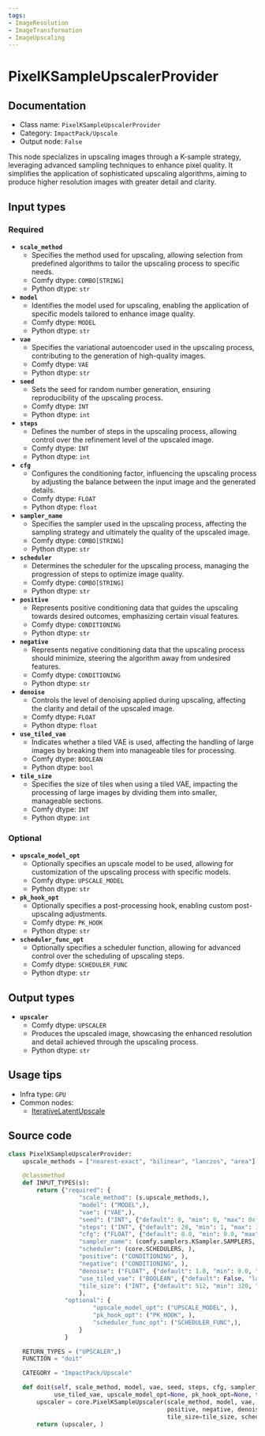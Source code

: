 ```yaml
---
tags:
- ImageResolution
- ImageTransformation
- ImageUpscaling
---
```


# PixelKSampleUpscalerProvider
## Documentation
- Class name: `PixelKSampleUpscalerProvider`
- Category: `ImpactPack/Upscale`
- Output node: `False`

This node specializes in upscaling images through a K-sample strategy, leveraging advanced sampling techniques to enhance pixel quality. It simplifies the application of sophisticated upscaling algorithms, aiming to produce higher resolution images with greater detail and clarity.
## Input types
### Required
- **`scale_method`**
    - Specifies the method used for upscaling, allowing selection from predefined algorithms to tailor the upscaling process to specific needs.
    - Comfy dtype: `COMBO[STRING]`
    - Python dtype: `str`
- **`model`**
    - Identifies the model used for upscaling, enabling the application of specific models tailored to enhance image quality.
    - Comfy dtype: `MODEL`
    - Python dtype: `str`
- **`vae`**
    - Specifies the variational autoencoder used in the upscaling process, contributing to the generation of high-quality images.
    - Comfy dtype: `VAE`
    - Python dtype: `str`
- **`seed`**
    - Sets the seed for random number generation, ensuring reproducibility of the upscaling process.
    - Comfy dtype: `INT`
    - Python dtype: `int`
- **`steps`**
    - Defines the number of steps in the upscaling process, allowing control over the refinement level of the upscaled image.
    - Comfy dtype: `INT`
    - Python dtype: `int`
- **`cfg`**
    - Configures the conditioning factor, influencing the upscaling process by adjusting the balance between the input image and the generated details.
    - Comfy dtype: `FLOAT`
    - Python dtype: `float`
- **`sampler_name`**
    - Specifies the sampler used in the upscaling process, affecting the sampling strategy and ultimately the quality of the upscaled image.
    - Comfy dtype: `COMBO[STRING]`
    - Python dtype: `str`
- **`scheduler`**
    - Determines the scheduler for the upscaling process, managing the progression of steps to optimize image quality.
    - Comfy dtype: `COMBO[STRING]`
    - Python dtype: `str`
- **`positive`**
    - Represents positive conditioning data that guides the upscaling towards desired outcomes, emphasizing certain visual features.
    - Comfy dtype: `CONDITIONING`
    - Python dtype: `str`
- **`negative`**
    - Represents negative conditioning data that the upscaling process should minimize, steering the algorithm away from undesired features.
    - Comfy dtype: `CONDITIONING`
    - Python dtype: `str`
- **`denoise`**
    - Controls the level of denoising applied during upscaling, affecting the clarity and detail of the upscaled image.
    - Comfy dtype: `FLOAT`
    - Python dtype: `float`
- **`use_tiled_vae`**
    - Indicates whether a tiled VAE is used, affecting the handling of large images by breaking them into manageable tiles for processing.
    - Comfy dtype: `BOOLEAN`
    - Python dtype: `bool`
- **`tile_size`**
    - Specifies the size of tiles when using a tiled VAE, impacting the processing of large images by dividing them into smaller, manageable sections.
    - Comfy dtype: `INT`
    - Python dtype: `int`
### Optional
- **`upscale_model_opt`**
    - Optionally specifies an upscale model to be used, allowing for customization of the upscaling process with specific models.
    - Comfy dtype: `UPSCALE_MODEL`
    - Python dtype: `str`
- **`pk_hook_opt`**
    - Optionally specifies a post-processing hook, enabling custom post-upscaling adjustments.
    - Comfy dtype: `PK_HOOK`
    - Python dtype: `str`
- **`scheduler_func_opt`**
    - Optionally specifies a scheduler function, allowing for advanced control over the scheduling of upscaling steps.
    - Comfy dtype: `SCHEDULER_FUNC`
    - Python dtype: `str`
## Output types
- **`upscaler`**
    - Comfy dtype: `UPSCALER`
    - Produces the upscaled image, showcasing the enhanced resolution and detail achieved through the upscaling process.
    - Python dtype: `str`
## Usage tips
- Infra type: `GPU`
- Common nodes:
    - [IterativeLatentUpscale](../../ComfyUI-Impact-Pack/Nodes/IterativeLatentUpscale.md)



## Source code
```python
class PixelKSampleUpscalerProvider:
    upscale_methods = ["nearest-exact", "bilinear", "lanczos", "area"]

    @classmethod
    def INPUT_TYPES(s):
        return {"required": {
                    "scale_method": (s.upscale_methods,),
                    "model": ("MODEL",),
                    "vae": ("VAE",),
                    "seed": ("INT", {"default": 0, "min": 0, "max": 0xffffffffffffffff}),
                    "steps": ("INT", {"default": 20, "min": 1, "max": 10000}),
                    "cfg": ("FLOAT", {"default": 8.0, "min": 0.0, "max": 100.0}),
                    "sampler_name": (comfy.samplers.KSampler.SAMPLERS, ),
                    "scheduler": (core.SCHEDULERS, ),
                    "positive": ("CONDITIONING", ),
                    "negative": ("CONDITIONING", ),
                    "denoise": ("FLOAT", {"default": 1.0, "min": 0.0, "max": 1.0, "step": 0.01}),
                    "use_tiled_vae": ("BOOLEAN", {"default": False, "label_on": "enabled", "label_off": "disabled"}),
                    "tile_size": ("INT", {"default": 512, "min": 320, "max": 4096, "step": 64}),
                    },
                "optional": {
                        "upscale_model_opt": ("UPSCALE_MODEL", ),
                        "pk_hook_opt": ("PK_HOOK", ),
                        "scheduler_func_opt": ("SCHEDULER_FUNC",),
                    }
                }

    RETURN_TYPES = ("UPSCALER",)
    FUNCTION = "doit"

    CATEGORY = "ImpactPack/Upscale"

    def doit(self, scale_method, model, vae, seed, steps, cfg, sampler_name, scheduler, positive, negative, denoise,
             use_tiled_vae, upscale_model_opt=None, pk_hook_opt=None, tile_size=512, scheduler_func_opt=None):
        upscaler = core.PixelKSampleUpscaler(scale_method, model, vae, seed, steps, cfg, sampler_name, scheduler,
                                             positive, negative, denoise, use_tiled_vae, upscale_model_opt, pk_hook_opt,
                                             tile_size=tile_size, scheduler_func=scheduler_func_opt)
        return (upscaler, )

```
